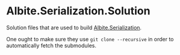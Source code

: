 # Albite.Serialization.Solution
Solution files that are used to build [Albite.Serialization](https://github.com/dumbledore/Albite.Serialization).

One ought to make sure they use `git clone --recursive` in order to automatically fetch the submodules.
